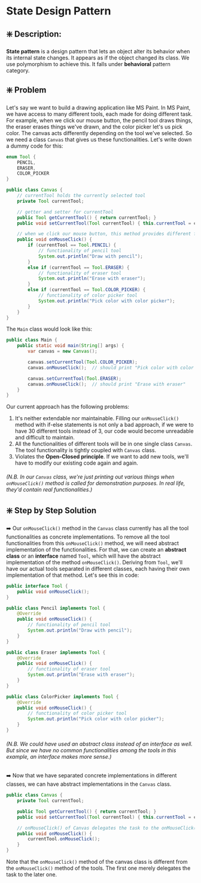 # State Design Pattern

## ❇️ Description:
**State pattern** is a design pattern that lets an object alter its behavior when its internal state changes. It appears as if the object changed its class. We use polymorphism to achieve this. It falls under **behavioral** pattern category.


## ❇️ Problem
Let's say we want to build a drawing application like MS Paint. In MS Paint, we have access to many different tools, each made for doing different task. For example, when we click our mouse button, the pencil tool draws things, the eraser erases things we've drawn, and the color picker let's us pick color. The canvas acts differently depending on the tool we've selected. So we need a class `Canvas` that gives us these functionalities. Let's write down a dummy code for this:
```java
enum Tool {
    PENCIL,
    ERASER,
    COLOR_PICKER
}

public class Canvas {
    // currentTool holds the currently selected tool
    private Tool currentTool;

    // getter and setter for currentTool
    public Tool getCurrentTool() { return currentTool; }
    public void setCurrentTool(Tool currentTool) { this.currentTool = currentTool; }

    // when we click our mouse button, this method provides different functionality based on what tool is currently selected
    public void onMouseClick() {
        if (currentTool == Tool.PENCIL) {
            // functionality of pencil tool
            System.out.println("Draw with pencil");
        }
        else if (currentTool == Tool.ERASER) {
            // functionality of eraser tool
            System.out.println("Erase with eraser");
        }
        else if (currentTool == Tool.COLOR_PICKER) {
            // functionality of color picker tool
            System.out.println("Pick color with color picker");
        }
    }
}
```
The `Main` class would look like this:
```java
public class Main {
    public static void main(String[] args) {
        var canvas = new Canvas();

        canvas.setCurrentTool(Tool.COLOR_PICKER);
        canvas.onMouseClick();  // should print "Pick color with color picker"

        canvas.setCurrentTool(Tool.ERASER);
        canvas.onMouseClick();  // should print "Erase with eraser"
    }
}
```
Our current approach has the following problems:
1. It's neither extendable nor maintainable. Filling our `onMouseClick()` method with if-else statements is not only a bad approach, if we were to have 30 different tools instead of 3, our code would become unreadable and difficult to maintain.
2. All the functionalities of different tools will be in one single class `Canvas`. The tool functionality is tightly coupled with `Canvas` class.
3. Violates the **Open-Closed principle**. If we want to add new tools, we'll have to modify our existing code again and again. 

###### _(N.B. In our `Canvas` class, we're just printing out various things when `onMouseClick()` method is called for demonstration purposes. In real life, they'd contain real functionalities.)_


## ❇️ Step by Step Solution
➡️ Our `onMouseClick()` method in the `Canvas` class currently has all the tool functionalities as concrete implementations. To remove all the tool functionalities from this `onMouseClick()` method, we will need abstract implementation of the functionalities. For that, we can create an **abstract class** or an **interface** named `Tool`, which will have the abstract implementation of the method `onMouseClick()`. Deriving from `Tool`, we'll have our actual tools separated in different classes, each having their own implementation of that method. Let's see this in code:
```java
public interface Tool {
    public void onMouseClick();
}
```
```java
public class Pencil implements Tool {
    @Override
    public void onMouseClick() {
        // functionality of pencil tool
        System.out.println("Draw with pencil");
    }
}

public class Eraser implements Tool {
    @Override
    public void onMouseClick() {
        // functionality of eraser tool
        System.out.println("Erase with eraser");
    }
}

public class ColorPicker implements Tool {
    @Override
    public void onMouseClick() {
        // functionality of color picker tool
        System.out.println("Pick color with color picker");
    }
}
```
###### _(N.B. We could have used an abstract class instead of an interface as well. But since we have no common functionalities among the tools in this example, an interface makes more sense.)_

➡️ Now that we have separated concrete implementations in different classes, we can have abstract implementations in the `Canvas` class. 
```java
public class Canvas {
    private Tool currentTool;

    public Tool getCurrentTool() { return currentTool; }
    public void setCurrentTool(Tool currentTool) { this.currentTool = currentTool; }

    // onMouseClick() of Canvas delegates the task to the onMouseClick() of Tool
    public void onMouseClick() {
        currentTool.onMouseClick();
    }
}
```
Note that the `onMouseClick()` method of the canvas class is different from the `onMouseClick()` method of the tools. The first one merely delegates the task to the later one. 

